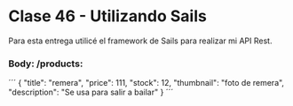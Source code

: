 # Clase 46 - Utilizando Sails

Para esta entrega utilicé el framework de Sails para realizar mi API Rest.

### Body: /products:
´´´
{ "title": "remera", "price": 111, "stock": 12, "thumbnail": "foto de remera", "description": "Se usa para salir a bailar" }
´´´
